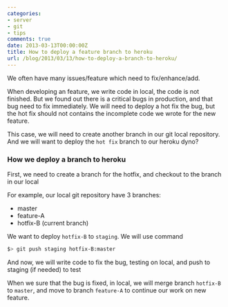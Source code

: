 ```yaml
---
categories:
- server
- git
- tips
comments: true
date: 2013-03-13T00:00:00Z
title: How to deploy a feature branch to heroku
url: /blog/2013/03/13/how-to-deploy-a-branch-to-heroku/
---
```


We often have many issues/feature which need to fix/enhance/add.

When developing an feature, we write code in local, the code is not finished.
But we found out there is a critical bugs in production, and that bug need to fix
immediately. We will need to deploy a hot fix the bug, but the hot fix should
not contains the incomplete code we wrote for the new feature.

<!--more-->

This case, we will need to create another branch in our git local repository.
And we will want to deploy the `hot fix` branch to our heroku dyno?

### How we deploy a branch to heroku
First, we need to create a branch for the hotfix, and checkout to the branch in
our local

For example, our local git repository have 3 branches:

* master
* feature-A
* hotfix-B (current branch)

We want to deploy `hotfix-B` to `staging`. We will use command

```bash
$> git push staging hotfix-B:master
```

And now, we will write code to fix the bug, testing on local, and push to staging
(if needed) to test

When we sure that the bug is fixed, in local, we will merge branch `hotfix-B` to
`master`, and move to branch `feature-A` to continue our work on new feature.
